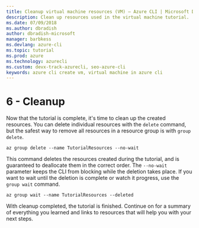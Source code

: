```yaml
---
title: Cleanup virtual machine resources (VM) – Azure CLI | Microsoft Docs
description: Clean up resources used in the virtual machine tutorial.
ms.date: 07/09/2018
ms.author: dbradish
author: dbradish-microsoft
manager: barbkess
ms.devlang: azure-cli
ms.topic: tutorial
ms.prod: azure
ms.technology: azurecli
ms.custom: devx-track-azurecli, seo-azure-cli
keywords: azure cli create vm, virtual machine in azure cli
---
```


# 6 - Cleanup

Now that the tutorial is complete, it's time to clean up the created resources. You
can delete individual resources with the `delete` command, but the safest way to remove all resources
in a resource group is with `group delete`.

```azurecli-interactive
az group delete --name TutorialResources --no-wait
```

This command deletes the resources created during the tutorial, and is guaranteed to deallocate
them in the correct order. The `--no-wait` parameter keeps the CLI from blocking while the
deletion takes place. If you want to wait until the deletion is complete or watch it progress, use the `group wait` command.

```azurecli-interactive
az group wait --name TutorialResources --deleted
```

With cleanup completed, the tutorial is finished. Continue on for a summary of everything
you learned and links to resources that will help you with your next steps.